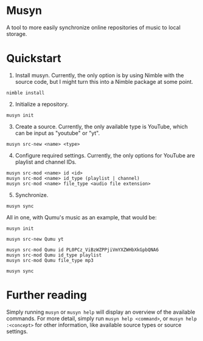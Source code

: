 # Musyn

A tool to more easily synchronize online repositories of music to local storage.

# Quickstart

1. Install musyn. Currently, the only option is by using Nimble with the source code, but I might turn this into a Nimble package at some point.

```
nimble install
```

2. Initialize a repository.

```
musyn init
```

3. Create a source. Currently, the only available type is YouTube, which can be input as "youtube" or "yt".

```
musyn src-new <name> <type>
```

4. Configure required settings. Currently, the only options for YouTube are playlist and channel IDs.

```
musyn src-mod <name> id <id>
musyn src-mod <name> id_type (playlist | channel)
musyn src-mod <name> file_type <audio file extension>
```

5. Synchronize.

```
musyn sync
```

All in one, with Qumu's music as an example, that would be:

```
musyn init

musyn src-new Qumu yt

musyn src-mod Qumu id PL0PCz_ViBzWZPPjiVmYXZWHbXkGpbQNA6
musyn src-mod Qumu id_type playlist
musyn src-mod Qumu file_type mp3

musyn sync
```

# Further reading

Simply running `musyn` or `musyn help` will display an overview of the available commands. For more detail, simply run `musyn help <command>`, or `musyn help :<concept>` for other information, like available source types or source settings.
